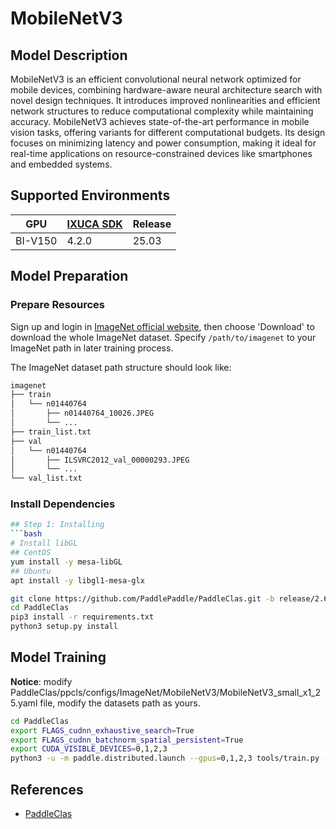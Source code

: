 # MobileNetV3

## Model Description

MobileNetV3 is an efficient convolutional neural network optimized for mobile devices, combining hardware-aware neural
architecture search with novel design techniques. It introduces improved nonlinearities and efficient network structures
to reduce computational complexity while maintaining accuracy. MobileNetV3 achieves state-of-the-art performance in
mobile vision tasks, offering variants for different computational budgets. Its design focuses on minimizing latency and
power consumption, making it ideal for real-time applications on resource-constrained devices like smartphones and
embedded systems.

## Supported Environments

| GPU    | [IXUCA SDK](https://gitee.com/deep-spark/deepspark#%E5%A4%A9%E6%95%B0%E6%99%BA%E7%AE%97%E8%BD%AF%E4%BB%B6%E6%A0%88-ixuca) | Release |
|--------|-----------|---------|
| BI-V150 | 4.2.0     |  25.03  |

## Model Preparation

### Prepare Resources

Sign up and login in [ImageNet official website](https://www.image-net.org/index.php), then choose 'Download' to
download the whole ImageNet dataset. Specify `/path/to/imagenet` to your ImageNet path in later training process.

The ImageNet dataset path structure should look like:

```bash
imagenet
├── train
│   └── n01440764
│       ├── n01440764_10026.JPEG
│       └── ...
├── train_list.txt
├── val
│   └── n01440764
│       ├── ILSVRC2012_val_00000293.JPEG
│       └── ...
└── val_list.txt
```

### Install Dependencies

```bash
## Step 1: Installing
```bash
# Install libGL
## CentOS
yum install -y mesa-libGL
## Ubuntu
apt install -y libgl1-mesa-glx

git clone https://github.com/PaddlePaddle/PaddleClas.git -b release/2.6 --depth=1
cd PaddleClas
pip3 install -r requirements.txt
python3 setup.py install
```

## Model Training

**Notice**: modify PaddleClas/ppcls/configs/ImageNet/MobileNetV3/MobileNetV3_small_x1_25.yaml file, modify the datasets
path as yours.

```bash
cd PaddleClas
export FLAGS_cudnn_exhaustive_search=True
export FLAGS_cudnn_batchnorm_spatial_persistent=True
export CUDA_VISIBLE_DEVICES=0,1,2,3
python3 -u -m paddle.distributed.launch --gpus=0,1,2,3 tools/train.py -c ppcls/configs/ImageNet/MobileNetV3/MobileNetV3_small_x1_25.yaml -o Arch.pretrained=False -o Global.device=gpu
```

## References

- [PaddleClas](https://github.com/PaddlePaddle/PaddleClas)
